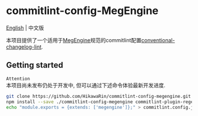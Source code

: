 # commitlint-config-MegEngine  

[English](https://github.com/HikawaRin/commitlint-config-megengine) | 中文版  

本项目提供了一个适用于[MegEngine](https://github.com/MegEngine/MegEngine)规范的commitlint配置[conventional-changelog-lint](https://github.com/conventional-changelog/commitlint).   

## Getting started

`Attention`  
本项目尚未发布仍处于开发中, 但可以通过下述命令体验最新开发进度.  
  
```sh
git clone https://github.com/HikawaRin/commitlint-config-megengine.git
npm install --save ./commitlint-config-megengine commitlint-plugin-regexscope @commitlint/cli
echo "module.exports = {extends: ['megengine']};" > commitlint.config.js
```
